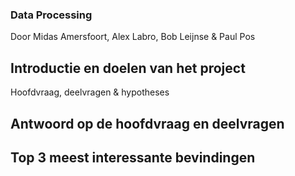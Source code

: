 ### Data Processing

Door Midas Amersfoort, Alex Labro, Bob Leijnse & Paul Pos

## Introductie en doelen van het project
Hoofdvraag, deelvragen & hypotheses
## Antwoord op de hoofdvraag en deelvragen
## Top 3 meest interessante bevindingen
